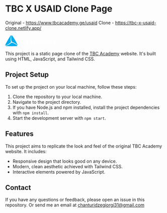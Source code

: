 # TBC X USAID Clone Page

Original - https://www.tbcacademy.ge/usaid
Clone - https://tbc-x-usaid-clone.netlify.app/

<svg class="w-full h-full" preserveAspectRatio="xMidYMid meet" data-bbox="-0.049 -0.035 160.05 35.031"
          xmlns="http://www.w3.org/2000/svg" viewBox="-0.049 -0.035 160.05 35.031" height="36" width="160"
          data-type="color" role="presentation" aria-hidden="true">
          <g>
            <g clip-path="url(#b290f575-40bd-4c29-b19c-ded35374c9f9_comp-ktjxmlim)">
              <path fill="#00ADEE"
                d="M17.72 20.126a3.738 3.738 0 0 1-1.187 3.079A42.393 42.393 0 0 1 3.49 31.5a6 6 0 0 1-1.37.365 1.043 1.043 0 0 1-1.258-1.083 2.46 2.46 0 0 1 .137-.652C2.27 26.49 6.62 18.587 8.472 15.326c2.315-4.076 8.4-13.898 9.32-15a.332.332 0 0 1 .398-.098c.15.079.267.17.117.711-.796 2.915-1.956 9.255-.756 17.91.065.456.123.86.156 1.245"
                data-color="1"></path>
              <path fill="#00ADEE"
                d="M19.187 24.287a3.737 3.737 0 0 1 3.26-.508 42.26 42.26 0 0 1 13.697 7.134c.372.294.706.631.997 1.005a1.042 1.042 0 0 1-.306 1.63 2.373 2.373 0 0 1-.652.202c-3.79.718-12.81.907-16.56.933-4.688 0-16.232-.326-17.608-.587a.32.32 0 0 1-.28-.293c0-.17 0-.32.554-.463 2.922-.764 8.987-2.935 15.887-8.296.359-.28.652-.535 1.004-.757"
                data-color="1"></path>
              <path fill="#00ADEE"
                d="M22.05 20.929a3.73 3.73 0 0 1-2.067-2.563 42.333 42.333 0 0 1-.652-15.431 6 6 0 0 1 .365-1.37 1.043 1.043 0 0 1 1.565-.548c.182.126.348.273.496.437 2.51 2.929 7.174 10.644 9.078 13.872 2.374 4.05 7.826 14.231 8.309 15.561a.32.32 0 0 1-.111.392c-.144.098-.287.15-.652-.248-2.126-2.146-7.037-6.313-15.13-9.613-.425-.17-.803-.32-1.162-.49"
                data-color="1"></path>
              <path fill="#00ADEE"
                d="M17.386 19.382c.163 1.65.247 2.51-1.096 3.913a44.35 44.35 0 0 1-8.478 6.235 36.381 36.381 0 0 1-5.074 2.478c-1.148.411-2.107.587-2.61-.241a1.597 1.597 0 0 1 0-1.46c1.24-3.366 4.827-9.653 7.175-13.742l.737-1.305c3.593-6.196 8.354-13.78 9.287-15 .137-.176.385-.385.613-.254a.45.45 0 0 1 .163.482c0 .033-.065.255-.085.34-1.539 6.26-1.376 12.39-.652 18.521"
                data-color="1"></path>
              <path fill="#00ADEE"
                d="M22.637 21.313c-1.513-.69-2.302-1.05-2.85-2.915a44.167 44.167 0 0 1-1.174-10.435c-.013-1.885.118-3.77.392-5.635.215-1.2.548-2.12 1.506-2.12A1.611 1.611 0 0 1 21.77.94c2.296 2.765 5.948 9.007 8.322 13.044.248.417.495.848.743 1.304 3.574 6.209 7.761 14.126 8.342 15.548.085.202.143.522-.085.652a.457.457 0 0 1-.502-.104l-.248-.235c-4.65-4.474-10.05-7.395-15.705-9.835z"
                data-color="1"></path>
              <path fill="#00ADEE"
                d="M18.339 24.887c1.35-.965 2.054-1.467 3.946-1.01a44.05 44.05 0 0 1 9.633 4.226 36.58 36.58 0 0 1 4.682 3.156c.933.783 1.565 1.533 1.083 2.361a1.598 1.598 0 0 1-1.266.724c-3.534.606-10.767.652-15.476.652h-1.48c-7.174 0-16.116-.346-17.61-.548-.22 0-.52-.137-.52-.404a.45.45 0 0 1 .338-.378l.333-.098c6.196-1.794 11.426-5.009 16.37-8.687"
                data-color="1"></path>
              <path fill="#ffffff" d="m48.77 20.818.965-.966-2.687-2.686a.683.683 0 0 0-.965.965l2.687 2.687z"
                data-color="2"></path>
              <path fill="#ffffff"
                d="m51.66 21.776 3.671-3.678a.653.653 0 0 0 0-.965.692.692 0 0 0-.965 0l-3.672 3.678-.965.965-3.62 3.62a.653.653 0 0 0 0 .959.652.652 0 0 0 .966 0l3.62-3.613 3.645 3.645a.691.691 0 0 0 .965 0 .653.653 0 0 0 0-.965l-3.645-3.646z"
                data-color="2"></path>
              <path fill="#ffffff"
                d="M70.71 16.526c.116.393.285.768.502 1.116.202.313.476.704.822 1.167.35.443.675.907.972 1.39.276.462.495.957.652 1.473a6.86 6.86 0 0 1 .267 2.009 5.394 5.394 0 0 1-.652 2.68 4.174 4.174 0 0 1-1.709 1.69 5.18 5.18 0 0 1-2.426.567 5.043 5.043 0 0 1-2.406-.568 4.141 4.141 0 0 1-1.69-1.676 5.426 5.426 0 0 1-.613-2.68c.008-.66.09-1.316.248-1.957l2.609.092a7.68 7.68 0 0 0-.183 1.663 3.359 3.359 0 0 0 .548 2.028 1.761 1.761 0 0 0 1.52.75 1.826 1.826 0 0 0 1.493-.652c.4-.571.598-1.26.561-1.957a3.856 3.856 0 0 0-.365-1.741 10.935 10.935 0 0 0-1.115-1.702 13.844 13.844 0 0 1-1.005-1.448 6.06 6.06 0 0 1-.652-1.546 7.077 7.077 0 0 1-.222-2.126h2.655c-.006.483.06.964.195 1.428"
                data-color="2"></path>
              <path fill="#ffffff"
                d="M78.008 28.063a3.972 3.972 0 0 1-1.696-1.539 4.304 4.304 0 0 1-.587-2.237 4.623 4.623 0 0 1 .124-1.108l2.609.104a3.368 3.368 0 0 0-.072.75 2.35 2.35 0 0 0 .607 1.722 2.172 2.172 0 0 0 1.617.652 2.218 2.218 0 0 0 1.585-.567 1.959 1.959 0 0 0 .593-1.507 1.847 1.847 0 0 0-.56-1.435 2.264 2.264 0 0 0-1.579-.509h-.698V20.2h.88c.467.026.928-.11 1.305-.386a1.303 1.303 0 0 0 .457-1.063 1.441 1.441 0 0 0-.483-1.102 1.956 1.956 0 0 0-1.304-.483l.137-2.178a5.102 5.102 0 0 1 2.27.476 3.554 3.554 0 0 1 1.512 1.305c.363.575.55 1.244.535 1.924a3.156 3.156 0 0 1-.45 1.67c-.315.5-.79.88-1.35 1.075a2.609 2.609 0 0 1 1.454 1.161c.369.6.557 1.292.542 1.996a3.822 3.822 0 0 1-.574 2.08 3.913 3.913 0 0 1-1.683 1.442 5.87 5.87 0 0 1-2.609.528 5.713 5.713 0 0 1-2.608-.554"
                data-color="2"></path>
              <path fill="#ffffff"
                d="M93.686 16.526a4.5 4.5 0 0 0 .496 1.116c.202.313.476.704.822 1.167.35.443.675.907.972 1.39.279.46.498.956.652 1.473.19.652.281 1.33.267 2.009a5.394 5.394 0 0 1-.652 2.68 4.194 4.194 0 0 1-1.715 1.69 5.163 5.163 0 0 1-2.426.567 5.04 5.04 0 0 1-2.407-.568 4.121 4.121 0 0 1-1.682-1.676 5.432 5.432 0 0 1-.62-2.68c.007-.66.09-1.316.248-1.957l2.608.091a8.104 8.104 0 0 0-.176 1.664 3.359 3.359 0 0 0 .542 2.002 1.78 1.78 0 0 0 1.526.75 1.807 1.807 0 0 0 1.487-.652c.406-.569.603-1.26.56-1.957a3.77 3.77 0 0 0-.365-1.741 10.93 10.93 0 0 0-1.115-1.702 14.878 14.878 0 0 1-1.004-1.448 6.565 6.565 0 0 1-.652-1.546 7.298 7.298 0 0 1-.222-2.126h2.66c-.005.483.061.964.197 1.428"
                data-color="2"></path>
              <path fill="#ffffff"
                d="M106.691 27.04a5.531 5.531 0 0 0-2.283-.418h-4.409v-1.956h1.337a5.352 5.352 0 0 1-2.008-2.042 5.869 5.869 0 0 1-.757-2.935 5.746 5.746 0 0 1 .555-2.648c.326-.66.842-1.21 1.48-1.578a4.141 4.141 0 0 1 2.054-.515 4.022 4.022 0 0 1 1.859.437 2.65 2.65 0 0 1 1.259 1.259 2.931 2.931 0 0 1 1.304-1.246 4.144 4.144 0 0 1 1.924-.45 4.43 4.43 0 0 1 2.185.535 3.914 3.914 0 0 1 1.539 1.493c.382.68.576 1.45.561 2.23a4.133 4.133 0 0 1-.574 2.172 3.908 3.908 0 0 1-1.578 1.481 4.815 4.815 0 0 1-2.27.522 4.89 4.89 0 0 1-2.276-.515 4.029 4.029 0 0 1-1.591-1.435 3.86 3.86 0 0 1-.574-2.1v-.359a2.01 2.01 0 0 0-.398-1.304 1.305 1.305 0 0 0-1.07-.496 1.425 1.425 0 0 0-1.226.62 3.263 3.263 0 0 0-.45 1.917 4.443 4.443 0 0 0 1.226 3.385 4.92 4.92 0 0 0 3.02 1.337l.587.058a5.606 5.606 0 0 1 3.117 1.2 3.84 3.84 0 0 1 1.305 2.76h-2.694a1.82 1.82 0 0 0-1.102-1.403l-.052-.006zm3.509-6.431c.347-.403.527-.923.502-1.454a2.105 2.105 0 0 0-.522-1.487 1.676 1.676 0 0 0-1.304-.542 1.723 1.723 0 0 0-1.305.542 2.316 2.316 0 0 0 0 2.895 1.724 1.724 0 0 0 1.305.555 1.69 1.69 0 0 0 1.304-.542"
                data-color="2"></path>
              <path fill="#ffffff"
                d="M117.126 28.064a4.043 4.043 0 0 1-1.663-1.52 4.219 4.219 0 0 1-.587-2.224c.003-.496.082-.989.234-1.461l2.55.104c-.077.365-.12.736-.13 1.11a2.291 2.291 0 0 0 .554 1.61 1.999 1.999 0 0 0 1.533.6 1.957 1.957 0 0 0 2.107-2.159v-4.943a1.965 1.965 0 0 0-1.183-1.797 1.956 1.956 0 0 0-2.117.375 1.86 1.86 0 0 0-.39.644 1.853 1.853 0 0 0-.106.745 3.5 3.5 0 0 0 .072.75l-2.661.072a6.492 6.492 0 0 1-.105-1.18 3.524 3.524 0 0 1 .607-2.042 3.911 3.911 0 0 1 1.65-1.357 5.58 5.58 0 0 1 2.328-.469 5.217 5.217 0 0 1 2.335.509 3.849 3.849 0 0 1 1.624 1.467c.402.688.606 1.473.587 2.27v4.956a4.726 4.726 0 0 1-.574 2.374 3.836 3.836 0 0 1-1.637 1.566 5.468 5.468 0 0 1-2.55.554c-.859.02-1.71-.17-2.478-.554z"
                data-color="2"></path>
              <path fill="#ffffff"
                d="M129.008 28.05a4.087 4.087 0 0 1-1.676-1.578 4.571 4.571 0 0 1-.58-2.315 4.798 4.798 0 0 1 .554-2.315 3.912 3.912 0 0 1 1.572-1.579 4.703 4.703 0 0 1 2.335-.56 3.913 3.913 0 0 1 1.493.28c.42.168.795.432 1.096.77v-1.781a1.725 1.725 0 0 0-.652-1.383 2.688 2.688 0 0 0-3.053-.039 1.452 1.452 0 0 0-.606 1.135l-2.707-.091a3.117 3.117 0 0 1 .653-1.918 4.067 4.067 0 0 1 1.728-1.304 6.244 6.244 0 0 1 2.433-.463 5.649 5.649 0 0 1 2.465.528 4.135 4.135 0 0 1 1.728 1.48c.429.64.657 1.395.652 2.166v4.976a4.42 4.42 0 0 1-1.304 3.333 4.898 4.898 0 0 1-3.555 1.232 5.542 5.542 0 0 1-2.608-.567l.032-.007zm4.155-2.25a1.906 1.906 0 0 0 .606-1.454v-.34a1.964 1.964 0 0 0-.606-1.473 2.245 2.245 0 0 0-1.572-.561 2.199 2.199 0 1 0 0 4.39 2.244 2.244 0 0 0 1.572-.562z"
                data-color="2"></path>
              <path fill="#ffffff"
                d="M139.267 25.363a20.419 20.419 0 0 1-.261-3.43v-2.055a5.553 5.553 0 0 1 .606-2.674 4.16 4.16 0 0 1 1.67-1.715 5.218 5.218 0 0 1 4.813 0 4.163 4.163 0 0 1 1.67 1.703c.422.82.63 1.732.606 2.654v2.087a20.76 20.76 0 0 1-.261 3.45 21.28 21.28 0 0 1-.737 3.059h-2.569c.618-2.079.93-4.236.926-6.405v-2.054a3.262 3.262 0 0 0-.541-2.029 1.91 1.91 0 0 0-1.491-.718 1.905 1.905 0 0 0-1.49.718 3.35 3.35 0 0 0-.541 2.048v2.035a22.328 22.328 0 0 0 .926 6.405h-2.609a22.74 22.74 0 0 1-.737-3.079"
                data-color="2"></path>
              <path fill="#ffffff"
                d="M156.811 16.526c.114.393.281.768.496 1.116.202.313.476.704.822 1.167.351.443.675.907.971 1.39a6.66 6.66 0 0 1 .9 3.482 5.39 5.39 0 0 1-.652 2.68 4.141 4.141 0 0 1-1.709 1.69 5.163 5.163 0 0 1-2.426.567 5.041 5.041 0 0 1-2.406-.568 4.141 4.141 0 0 1-1.689-1.676 5.419 5.419 0 0 1-.613-2.68c.007-.66.09-1.316.247-1.957l2.609.092a8.085 8.085 0 0 0-.182 1.663 3.363 3.363 0 0 0 .547 2.028 1.765 1.765 0 0 0 1.526.75 1.824 1.824 0 0 0 1.487-.652c.403-.57.601-1.26.561-1.957a3.768 3.768 0 0 0-.365-1.741 10.935 10.935 0 0 0-1.115-1.702 13.76 13.76 0 0 1-1.004-1.448 6.574 6.574 0 0 1-.653-1.546 7.054 7.054 0 0 1-.221-2.126h2.66a4.93 4.93 0 0 0 .196 1.428"
                data-color="2"></path>
            </g>
            <defs fill="none">
              <clipPath id="b290f575-40bd-4c29-b19c-ded35374c9f9_comp-ktjxmlim">
                <path fill="#ffffff" d="M160 0v35.003H0V0h160z"></path>
              </clipPath>
            </defs>
          </g>
        </svg>

This project is a static page clone of the [TBC Academy](https://www.tbcacademy.ge/usaid) website. It's built using HTML, JavaScript, and Tailwind CSS.

## Project Setup

To set up the project on your local machine, follow these steps:

1. Clone the repository to your local machine.
2. Navigate to the project directory.
3. If you have Node.js and npm installed, install the project dependencies with `npm install`.
4. Start the development server with `npm start`.

## Features

This project aims to replicate the look and feel of the original TBC Academy website. It includes:

- Responsive design that looks good on any device.
- Modern, clean aesthetic achieved with Tailwind CSS.
- Interactive elements powered by JavaScript.

## Contact

If you have any questions or feedback, please open an issue in this repository. Or send me an email at [chanturidzegiorgi31@gmail.com](mailto:chanturidzegiorgi31@gmail.com)